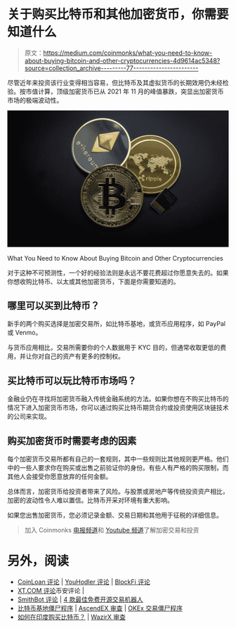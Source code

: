 # 关于购买比特币和其他加密货币，你需要知道什么

> 原文：<https://medium.com/coinmonks/what-you-need-to-know-about-buying-bitcoin-and-other-cryptocurrencies-4d9614ac5348?source=collection_archive---------77----------------------->

尽管近年来投资该行业变得相当容易，但比特币及其虚拟货币的长期效用仍未经检验。按市值计算，顶级加密货币已从 2021 年 11 月的峰值暴跌，突显出加密货币市场的极端波动性。

![](img/c48cabaaf738d75149a1a4e35b24cd0a.png)

What You Need to Know About Buying Bitcoin and Other Cryptocurrencies

对于这种不可预测性，一个好的经验法则是永远不要花费超过你愿意失去的。如果你想收购比特币、以太或其他加密货币，下面是你需要知道的。

## 哪里可以买到比特币？

新手的两个购买选择是加密交易所，如比特币基地，或货币应用程序，如 PayPal 或 Venmo。

与货币应用相比，交易所需要你的个人数据用于 KYC 目的，但通常收取更低的费用，并让你对自己的资产有更多的控制权。

## 买比特币可以玩比特币市场吗？

金融业仍在寻找将加密货币融入传统金融系统的方法。如果你想在不购买比特币的情况下进入加密货币市场，你可以通过购买比特币期货合约或投资使用区块链技术的公司来实现。

## 购买加密货币时需要考虑的因素

每个加密货币交易所都有自己的一套规则，其中一些规则比其他规则更严格。他们中的一些人要求你在购买或出售之前验证你的身份。有些人有严格的购买限制，而其他人会接受你愿意放弃的任何金额。

总体而言，加密货币给投资者带来了风险。与股票或房地产等传统投资资产相比，加密的波动性令人难以置信。比特币开采对环境有重大影响。

如果您出售加密货币，您必须记录金额、交易日期和其他用于征税的详细信息。

> 加入 Coinmonks [电报频道](https://t.me/coincodecap)和 [Youtube 频道](https://www.youtube.com/c/coinmonks/videos)了解加密交易和投资

# 另外，阅读

*   [CoinLoan 评论](https://coincodecap.com/coinloan-review) | [YouHodler 评论](/coinmonks/youhodler-4-easy-ways-to-make-money-98969b9689f2) | [BlockFi 评论](https://coincodecap.com/blockfi-review)
*   [XT.COM 评论](https://coincodecap.com/profittradingapp-for-binance)币安评论 |
*   [SmithBot 评论](https://coincodecap.com/smithbot-review) | [4 款最佳免费开源交易机器人](https://coincodecap.com/free-open-source-trading-bots)
*   [比特币基地僵尸程序](/coinmonks/coinbase-bots-ac6359e897f3) | [AscendEX 审查](/coinmonks/ascendex-review-53e829cf75fa) | [OKEx 交易僵尸程序](/coinmonks/okex-trading-bots-234920f61e60)
*   [如何在印度购买比特币？](/coinmonks/buy-bitcoin-in-india-feb50ddfef94) | [WazirX 审查](/coinmonks/wazirx-review-5c811b074f5b)